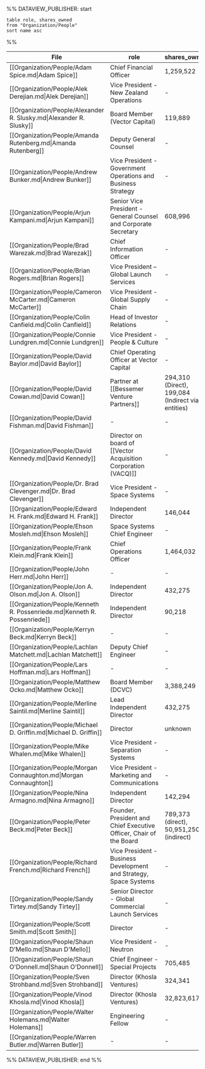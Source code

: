 %% DATAVIEW_PUBLISHER: start
```
table role, shares_owned
from "Organization/People"
sort name asc
```
%%

| File                                                                      | role                                                               | shares_owned                                      |
| ------------------------------------------------------------------------- | ------------------------------------------------------------------ | ------------------------------------------------- |
| [[Organization/People/Adam Spice.md\|Adam Spice]]                         | Chief Financial Officer                                            | 1,259,522                                         |
| [[Organization/People/Alek Derejian.md\|Alek Derejian]]                   | Vice President - New Zealand Operations                            | \-                                                |
| [[Organization/People/Alexander R. Slusky.md\|Alexander R. Slusky]]       | Board Member (Vector Capital)                                      | 119,889                                           |
| [[Organization/People/Amanda Rutenberg.md\|Amanda Rutenberg]]             | Deputy General Counsel                                             | \-                                                |
| [[Organization/People/Andrew Bunker.md\|Andrew Bunker]]                   | Vice President - Government Operations and Business Strategy       | \-                                                |
| [[Organization/People/Arjun Kampani.md\|Arjun Kampani]]                   | Senior Vice President - General Counsel and Corporate Secretary    | 608,996                                           |
| [[Organization/People/Brad Warezak.md\|Brad Warezak]]                     | Chief Information Officer                                          | \-                                                |
| [[Organization/People/Brian Rogers.md\|Brian Rogers]]                     | Vice President – Global Launch Services                            | \-                                                |
| [[Organization/People/Cameron McCarter.md\|Cameron McCarter]]             | Vice President - Global Supply Chain                               | \-                                                |
| [[Organization/People/Colin Canfield.md\|Colin Canfield]]                 | Head of Investor Relations                                         | \-                                                |
| [[Organization/People/Connie Lundgren.md\|Connie Lundgren]]               | Vice President - People & Culture                                  | \-                                                |
| [[Organization/People/David Baylor.md\|David Baylor]]                     | Chief Operating Officer at Vector Capital                          | \-                                                |
| [[Organization/People/David Cowan.md\|David Cowan]]                       | Partner at [[Bessemer Venture Partners]]                           | 294,310 (Direct), 199,084 (Indirect via entities) |
| [[Organization/People/David Fishman.md\|David Fishman]]                   | \-                                                                 | \-                                                |
| [[Organization/People/David Kennedy.md\|David Kennedy]]                   | Director on board of [[Vector Acquisition Corporation (VACQ)]]     | \-                                                |
| [[Organization/People/Dr. Brad Clevenger.md\|Dr. Brad Clevenger]]         | Vice President - Space Systems                                     | \-                                                |
| [[Organization/People/Edward H. Frank.md\|Edward H. Frank]]               | Independent Director                                               | 146,044                                           |
| [[Organization/People/Ehson Mosleh.md\|Ehson Mosleh]]                     | Space Systems Chief Engineer                                       | \-                                                |
| [[Organization/People/Frank Klein.md\|Frank Klein]]                       | Chief Operations Officer                                           | 1,464,032                                         |
| [[Organization/People/John Herr.md\|John Herr]]                           | \-                                                                 | \-                                                |
| [[Organization/People/Jon A. Olson.md\|Jon A. Olson]]                     | Independent Director                                               | 432,275                                           |
| [[Organization/People/Kenneth R. Possenriede.md\|Kenneth R. Possenriede]] | Independent Director                                               | 90,218                                            |
| [[Organization/People/Kerryn Beck.md\|Kerryn Beck]]                       | \-                                                                 | \-                                                |
| [[Organization/People/Lachlan Matchett.md\|Lachlan Matchett]]             | Deputy Chief Engineer                                              | \-                                                |
| [[Organization/People/Lars Hoffman.md\|Lars Hoffman]]                     | \-                                                                 | \-                                                |
| [[Organization/People/Matthew Ocko.md\|Matthew Ocko]]                     | Board Member (DCVC)                                                | 3,388,249                                         |
| [[Organization/People/Merline Saintil.md\|Merline Saintil]]               | Lead Independent Director                                          | 432,275                                           |
| [[Organization/People/Michael D. Griffin.md\|Michael D. Griffin]]         | Director                                                           | unknown                                           |
| [[Organization/People/Mike Whalen.md\|Mike Whalen]]                       | Vice President - Separation Systems                                | \-                                                |
| [[Organization/People/Morgan Connaughton.md\|Morgan Connaughton]]         | Vice President - Marketing and Communications                      | \-                                                |
| [[Organization/People/Nina Armagno.md\|Nina Armagno]]                     | Independent Director                                               | 142,294                                           |
| [[Organization/People/Peter Beck.md\|Peter Beck]]                         | Founder, President and Chief Executive Officer, Chair of the Board | 789,373 (direct), 50,951,250 (indirect)           |
| [[Organization/People/Richard French.md\|Richard French]]                 | Vice President - Business Development and Strategy, Space Systems  | \-                                                |
| [[Organization/People/Sandy Tirtey.md\|Sandy Tirtey]]                     | Senior Director - Global Commercial Launch Services                | \-                                                |
| [[Organization/People/Scott Smith.md\|Scott Smith]]                       | Director                                                           | \-                                                |
| [[Organization/People/Shaun D'Mello.md\|Shaun D'Mello]]                   | Vice President - Neutron                                           | \-                                                |
| [[Organization/People/Shaun O'Donnell.md\|Shaun O'Donnell]]               | Chief Engineer - Special Projects                                  | 705,485                                           |
| [[Organization/People/Sven Strohband.md\|Sven Strohband]]                 | Director (Khosla Ventures)                                         | 324,341                                           |
| [[Organization/People/Vinod Khosla.md\|Vinod Khosla]]                     | Director (Khosla Ventures)                                         | 32,823,617                                        |
| [[Organization/People/Walter Holemans.md\|Walter Holemans]]               | Engineering Fellow                                                 | \-                                                |
| [[Organization/People/Warren Butler.md\|Warren Butler]]                   | \-                                                                 | \-                                                |

%% DATAVIEW_PUBLISHER: end %%

